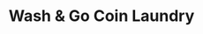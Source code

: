 ---
title: "Wash & Go Coin Laundry"
url: /cagayan-de-oro/wash-and-go-coin-laundry/
shop: laundry
---